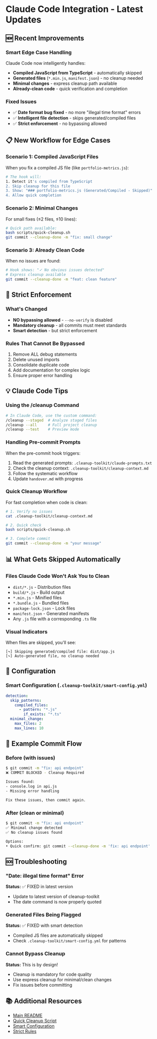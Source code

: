 # Claude Code Integration - Latest Updates

## 🆕 Recent Improvements

### Smart Edge Case Handling
Claude Code now intelligently handles:
- **Compiled JavaScript from TypeScript** - automatically skipped
- **Generated files** (`*.min.js`, `manifest.json`) - no cleanup needed
- **Minimal changes** - express cleanup path available
- **Already-clean code** - quick verification and completion

### Fixed Issues
- ✅ **Date format bug fixed** - no more "illegal time format" errors
- ✅ **Intelligent file detection** - skips generated/compiled files
- ✅ **Strict enforcement** - no bypassing allowed

## 📋 New Workflow for Edge Cases

### Scenario 1: Compiled JavaScript Files
When you fix a compiled JS file (like `portfolio-metrics.js`):
```bash
# The hook will:
1. Detect it's compiled from TypeScript
2. Skip cleanup for this file
3. Show: "### portfolio-metrics.js (Generated/Compiled - Skipped)"
4. Allow quick completion
```

### Scenario 2: Minimal Changes
For small fixes (≤2 files, ≤10 lines):
```bash
# Quick path available:
bash scripts/quick-cleanup.sh
git commit --cleanup-done -m "fix: small change"
```

### Scenario 3: Already Clean Code
When no issues are found:
```bash
# Hook shows: "✓ No obvious issues detected"
# Express cleanup available
git commit --cleanup-done -m "feat: clean feature"
```

## 🚫 Strict Enforcement

### What's Changed
- **NO bypassing allowed** - `--no-verify` is disabled
- **Mandatory cleanup** - all commits must meet standards
- **Smart detection** - but strict enforcement

### Rules That Cannot Be Bypassed
1. Remove ALL debug statements
2. Delete unused imports
3. Consolidate duplicate code
4. Add documentation for complex logic
5. Ensure proper error handling

## 💡 Claude Code Tips

### Using the /cleanup Command
```bash
# In Claude Code, use the custom command:
/cleanup --staged  # Analyze staged files
/cleanup --all     # Full project cleanup
/cleanup --test    # Preview mode
```

### Handling Pre-commit Prompts
When the pre-commit hook triggers:
1. Read the generated prompts: `.cleanup-toolkit/claude-prompts.txt`
2. Check the cleanup context: `.cleanup-toolkit/cleanup-context.md`
3. Follow the systematic workflow
4. Update `handover.md` with progress

### Quick Cleanup Workflow
For fast completion when code is clean:
```bash
# 1. Verify no issues
cat .cleanup-toolkit/cleanup-context.md

# 2. Quick check
bash scripts/quick-cleanup.sh

# 3. Complete commit
git commit --cleanup-done -m "your message"
```

## 📊 What Gets Skipped Automatically

### Files Claude Code Won't Ask You to Clean
- `dist/*.js` - Distribution files
- `build/*.js` - Build output
- `*.min.js` - Minified files
- `*.bundle.js` - Bundled files
- `package-lock.json` - Lock files
- `manifest.json` - Generated manifests
- Any `.js` file with a corresponding `.ts` file

### Visual Indicators
When files are skipped, you'll see:
```
[↷] Skipping generated/compiled file: dist/app.js
[↷] Auto-generated file, no cleanup needed
```

## 🔧 Configuration

### Smart Configuration (`.cleanup-toolkit/smart-config.yml`)
```yaml
detection:
  skip_patterns:
    compiled_files:
      - pattern: "*.js"
        if_exists: "*.ts"
  minimal_change:
    max_files: 2
    max_lines: 10
```

## 📝 Example Commit Flow

### Before (with issues)
```bash
$ git commit -m "fix: api endpoint"
❌ COMMIT BLOCKED - Cleanup Required

Issues found:
- console.log in api.js
- Missing error handling

Fix these issues, then commit again.
```

### After (clean or minimal)
```bash
$ git commit -m "fix: api endpoint"
✅ Minimal change detected
✅ No cleanup issues found

Options:
• Quick confirm: git commit --cleanup-done -m 'fix: api endpoint'
```

## 🆘 Troubleshooting

### "Date: illegal time format" Error
**Status:** ✅ FIXED in latest version
- Update to latest version of cleanup-toolkit
- The date command is now properly quoted

### Generated Files Being Flagged
**Status:** ✅ FIXED with smart detection
- Compiled JS files are automatically skipped
- Check `.cleanup-toolkit/smart-config.yml` for patterns

### Cannot Bypass Cleanup
**Status:** This is by design!
- Cleanup is mandatory for code quality
- Use express cleanup for minimal/clean changes
- Fix issues before committing

## 📚 Additional Resources
- [Main README](../README.md)
- [Quick Cleanup Script](../scripts/quick-cleanup.sh)
- [Smart Configuration](../.cleanup-toolkit/smart-config.yml)
- [Strict Rules](../.cleanup-toolkit/strict-rules.yml)